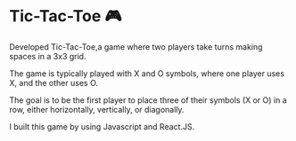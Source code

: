 # Tic-Tac-Toe 🎮

Developed Tic-Tac-Toe,a game where two players take turns making spaces in a 3x3 grid.

The game is typically played with X and O symbols, where one player uses X, and the other uses O.

The goal is to be the first player to place three of their symbols (X or O) in a row, either horizontally, vertically, or diagonally.

I built this game by using Javascript and React.JS.


